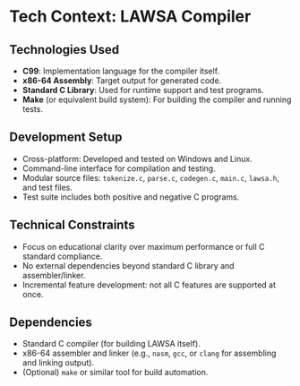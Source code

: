 # Tech Context: LAWSA Compiler

## Technologies Used
- **C99**: Implementation language for the compiler itself.
- **x86-64 Assembly**: Target output for generated code.
- **Standard C Library**: Used for runtime support and test programs.
- **Make** (or equivalent build system): For building the compiler and running tests.

## Development Setup
- Cross-platform: Developed and tested on Windows and Linux.
- Command-line interface for compilation and testing.
- Modular source files: `tokenize.c`, `parse.c`, `codegen.c`, `main.c`, `lawsa.h`, and test files.
- Test suite includes both positive and negative C programs.

## Technical Constraints
- Focus on educational clarity over maximum performance or full C standard compliance.
- No external dependencies beyond standard C library and assembler/linker.
- Incremental feature development: not all C features are supported at once.

## Dependencies
- Standard C compiler (for building LAWSA itself).
- x86-64 assembler and linker (e.g., `nasm`, `gcc`, or `clang` for assembling and linking output).
- (Optional) `make` or similar tool for build automation. 